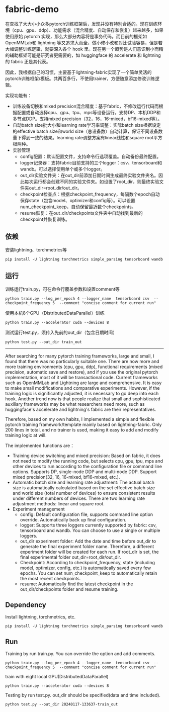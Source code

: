 # fabric-demo

在查找了大大小小众多pytorch训练框架后，发现并没有特别合适的。现在训练环境（cpu、gpu、ddp）、功能需求（混合精度、自动保存和恢复）越来越多，如果使用原始 pytorch 实现，那么大部分内容将是事务代码。而目前的框架如OpenMMLab和 lightning 等又追求大而全，做小修小改和对比试验容易，但是若大幅调整训练逻辑，就要深入各个 hook 里。现在另一个趋势是人们意识到小而精的辅助框架可能是研究者更需要的，如 huggingface 的 accelerate 和 lightning 的 fabric 正是其代表。

因此，我根据自己的习惯，主要基于lightning-fabric实现了一个简单灵活的pytorch训练框架/模板。共两百多行，不使用trainer，方便随意添加修改训练逻辑。

实现功能有：
*  训练设备切换和mixed precision混合精度：基于fabric，不修改运行代码而根据配置或自动选择cpu、gpu、tpu、mps等设备运行。支持DP、本机DDP和多节点DDP。支持mixed precision（32，16，16-mixed，bf16-mixed等）。
*   自动batch size批大小和learning rate学习率调整：实际batch size根据设定的effective batch size和world size（总设备数）自动计算，保证不同设备数量下得到一致的结果。learning rate调整方案有linear线性和square root平方根两种。
*   实验管理
    *   config配置：默认配置文件，支持命令行选项覆盖。自动备份最终配置。
    *   logger记录器：支持fabric目前支持的三个logger：csv、tensorboard和wandb。可以选择使用单个或多个logger。
    *   out\_dir实验文件夹：在out\_dir前添加日期时间生成最终实验文件夹名。因此每次运行都会创建不同的实验文件夹。如设置了root\_dir，则最终实验文件夹out\_dir=root\_dir/out\_dir。
    *   checkpoint检查点：根据checkpoint\_frequency，每隔数个epoch自动保存state（包含model、optimizer和config等）。可以设置num\_checkpoint\_keep，自动保留最近数个checkpoints。
    *   resume恢复：在out\_dir/checkpoints文件夹中自动找到最新的checkpoint并恢复训练。

依赖
--

安装lightning、torchmetrics等

```text-x-sh
pip install -U lightning torchmetrics simple_parsing tensorboard wandb
```

运行
--

训练运行train.py，可在命令行覆盖参数和设置comment等

```text-x-python
python train.py --log_per_epoch 4 --logger_name  tensorboard csv  --checkpoint_frequency 5  --comment "concise comment for current run"
```

使用本机8个GPU（DistributedDataParallel）训练

```text-x-python
python train.py --accelerator cuda --devices 8
```

测试运行test.py，须传入先前的out\_dir（包含日期时间）

```text-x-sh
python test.py --out_dir train_out
```

* * *

After searching for many pytorch training frameworks, large and small, I found that there was no particularly suitable one. There are now more and more training environments (cpu, gpu, ddp), functional requirements (mixed precision, automatic save and restore), and if you use the original pytorch implementation, most of it will be transactional code. Current frameworks such as OpenMMLab and Lightning are large and comprehensive. It is easy to make small modifications and comparative experiments. However, if the training logic is significantly adjusted, it is necessary to go deep into each hook. Another trend now is that people realize that small and sophisticated auxiliary frameworks may be what researchers need more, such as huggingface's accelerate and lightning's fabric are their representatives. 

Therefore, based on my own habits, I implemented a simple and flexible pytorch training framework/template mainly based on lightning-fabric. Only 200 lines in total, and no trainer is used, making it easy to add and modify training logic at will.  

The implemented functions are：
*  Training device switching and mixed precision: Based on fabric, it does not need to modify the running code, but selects cpu, gpu, tpu, mps and other devices to run according to the configuration file or command line options. Supports DP, single-node DDP and multi-node DDP. Support mixed precision(32, 16, 16-mixed, bf16-mixed, etc.). 
*   Automatic batch size and learning rate adjustment: The actual batch size is automatically calculated based on the set effective batch size and world size (total number of devices) to ensure consistent results under different numbers of devices. There are two learning rate adjustment methods: linear and square root. 
*   Experiment management
    *   config: Default configuration file, supports command line option override. Automatically back up final configuration. 
    *   logger: Supports three loggers currently supported by fabric: csv, tensorboard and wandb. You can choose to use a single or multiple loggers. 
    *   out\_dir experiment folder: Add the date and time before out\_dir to generate the final experiment folder name. Therefore, a different experiment folder will be created for each run. If root\_dir is set, the final experimental folder out\_dir=root\_dir/out\_dir. 
    *   Checkpoint: According to checkpoint\_frequency, state (including model, optimizer, config, etc.) is automatically saved every few epochs. You can set num\_checkpoint\_keep to automatically retain the most recent checkpoints. 
    *   resume: Automatically find the latest checkpoint in the out\_dir/checkpoints folder and resume training.

Dependency
----------

Install lightning, torchmetrics, etc.

```text-x-sh
pip install -U lightning torchmetrics simple_parsing tensorboard wandb
```

Run
---

Training by run train.py. You can override the option and add comments. 

```text-x-python
python train.py --log_per_epoch 4 --logger_name  tensorboard csv  --checkpoint_frequency 5  --comment "concise comment for current run"
```

train with eight local GPU(DistributedDataParallel)

```text-x-python
python train.py --accelerator cuda --devices 8
```

Testing by run test.py. out\_dir should be specified(data and time included).  

```text-x-sh
python test.py --out_dir 20240117-133637-train_out
```
